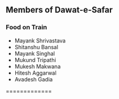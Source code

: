 ## Members of Dawat-e-Safar
### Food on Train

* Mayank Shrivastava
* Shitanshu Bansal
* Mayank Singhal
* Mukund Tripathi
* Mukesh Makwana
* Hitesh Aggarwal
* Avadesh Gadia

=============
